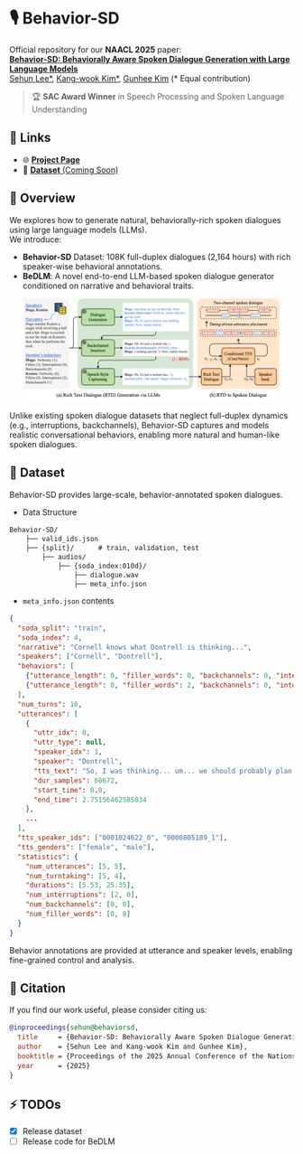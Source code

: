 # 🎙️ Behavior-SD
Official repository for our **NAACL 2025** paper:  
<a href=""><b>Behavior-SD: Behaviorally Aware Spoken Dialogue Generation with Large Language Models</b></a>  
[Sehun Lee*](https://yhytoto12.github.io/), [Kang-wook Kim*](https://kwkim.me/), [Gunhee Kim](https://vision.snu.ac.kr/gunhee/)  (* Equal contribution)  

> 🏆 **SAC Award Winner** in Speech Processing and Spoken Language Understanding

## 🔗 Links
- 🌐 [**Project Page**](https://yhytoto12.github.io/Behavior-SD)
- 📂 [**Dataset** (Coming Soon)](https://drive.google.com/drive/folders/1BUjqQvYDpUPAzAyM9zSg3Y3vc1HYjwd0?usp=sharing)

## 📖 Overview
We explores how to generate natural, behaviorally-rich spoken dialogues using large language models (LLMs).  
We introduce:
- **Behavior-SD** Dataset: 108K full-duplex dialogues (2,164 hours) with rich speaker-wise behavioral annotations.  
- **BeDLM**: A novel end-to-end LLM-based spoken dialogue generator conditioned on narrative and behavioral traits.  

<p align="center">
    <img src="docs/static/images/Behavior-SD.png" width="90%">
</p>

Unlike existing spoken dialogue datasets that neglect full-duplex dynamics (e.g., interruptions, backchannels), Behavior-SD captures and models realistic conversational behaviors, enabling more natural and human-like spoken dialogues.

## 📂 Dataset
Behavior-SD provides large-scale, behavior-annotated spoken dialogues.

- Data Structure
```
Behavior-SD/
    ├── valid_ids.json
    ├── {split}/      # train, validation, test
        ├── audios/
            ├── {soda_index:010d}/
                ├── dialogue.wav
                ├── meta_info.json
```
- `meta_info.json` contents
```JSON
{
  "soda_split": "train",
  "soda_index": 4,
  "narrative": "Cornell knows what Dontrell is thinking...",
  "speakers": ["Cornell", "Dontrell"],
  "behaviors": [
    {"utterance_length": 0, "filler_words": 0, "backchannels": 0, "interruptions": 2},
    {"utterance_length": 0, "filler_words": 2, "backchannels": 0, "interruptions": 0}
  ],
  "num_turns": 10,
  "utterances": [
    {
      "uttr_idx": 0,
      "uttr_type": null,
      "speaker_idx": 1,
      "speaker": "Dontrell",
      "tts_text": "So, I was thinking... um... we should probably plan...",
      "dur_samples": 60672,
      "start_time": 0.0,
      "end_time": 2.75156462585034
    },
    ...
  ],
  "tts_speaker_ids": ["0001024622_0", "0000805189_1"],
  "tts_genders": ["female", "male"],
  "statistics": {
    "num_utterances": [5, 5],
    "num_turntaking": [5, 4],
    "durations": [5.53, 25.35],
    "num_interruptions": [2, 0],
    "num_backchannels": [0, 0],
    "num_filler_words": [0, 8]
  }
}
```

Behavior annotations are provided at utterance and speaker levels, enabling fine-grained control and analysis.



## 📌 Citation

If you find our work useful, please consider citing us:

```bib
@inproceedings{sehun@behaviorsd,
  title     = {Behavior-SD: Behaviorally Aware Spoken Dialogue Generation with Large Language Models},
  author    = {Sehun Lee and Kang-wook Kim and Gunhee Kim},
  booktitle = {Proceedings of the 2025 Annual Conference of the Nations of the Americas Chapter of the Association for Computational Linguistics},
  year      = {2025}
}
```

## ⚡ TODOs
- [x] Release dataset
- [ ] Release code for BeDLM